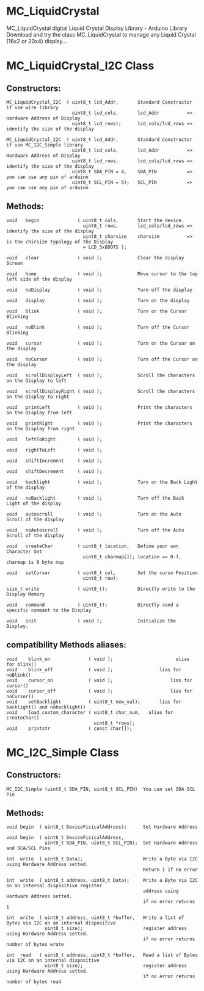 # MC_LiquidCrystal
  MC_LiquidCrystal digital Liquid Crystal Display Library - Arduino Library
  Download and try the class MC_LiquidCrystal to manage any Liquid Crystal (16x2 or 20x4) display...

# MC_LiquidCrystal_I2C Class
##   Constructors:
    MC_LiquidCrystal_I2C  ( uint8_t lcd_Addr,       Standard Constructor if use wire library 
                            uint8_t lcd_cols,       lcd_Addr          => Hardware Address of Display 
                            uint8_t lcd_rows);      lcd_cols/lcd_rows => identify the size of the display 
                                                    
    MC_LiquidCrystal_I2C  ( uint8_t lcd_Addr,       Standard Constructor if use MC_I2C_Simple library
                            uint8_t lcd_cols,       lcd_Addr          => Hardware Address of Display 
                            uint8_t lcd_rows,       lcd_cols/lcd_rows => identify the size of the display
                            uint8_t SDA_PIN = 4,    SDA_PIN           => you can use any pin of arduino
                            uint8_t SCL_PIN = 5);   SCL_PIN           => you can use any pin of arduino
                                                    
##   Methods:                                       
    void   begin              ( uint8_t cols,       Start the device.
                                uint8_t rows,       lcd_cols/lcd_rows => identify the size of the display
                                uint8_t charsize    charsize          => is the chirsize typology of the Display
                                = LCD_5x8DOTS );    
                                                    
    void   clear              ( void );             Clear the display Screen
                                                    
    void   home               ( void );             Move cursor to the top left side of the display 
                                                    
    void   noDisplay          ( void );             Turn off the display
                                                    
    void   display            ( void );             Turn on the display
                                                    
    void   blink              ( void );             Turn on the Cursor Blinking
                                                    
    void   noBlink            ( void );             Turn off the Cursor Blinking
                                                    
    void   cursor             ( void );             Turn on the Cursor on the display
                                                    
    void   noCursor           ( void );             Turn off the Cursor on the display
                                                    
    void   scrollDisplayLeft  ( void );             Scroll the characters on the Display to left
                                                    
    void   scrollDisplayRight ( void );             Scroll the characters on the Display to right
    
    void   printLeft          ( void );             Print the characters on the Display from left
    
    void   printRight         ( void );             Print the characters on the Display from right
    
    void   leftToRight        ( void );             
    
    void   rightToLeft        ( void );
    
    void   shiftIncrement     ( void );
    
    void   shiftDecrement     ( void );
    
    void   backlight          ( void );             Turn on the Back Light of the display

    void   noBacklight        ( void );             Turn off the Back Light of the display
    
    void   autoscroll         ( void );             Turn on the Auto Scroll of the display
    
    void   noAutoscroll       ( void );             Turn off the Auto Scroll of the display
    
    void   createChar         ( uint8_t location,   Define your own Character Set
                                uint8_t charmap[]); location => 0-7, charmap is 8 byte map
                                
    void   setCursor          ( uint8_t col,        Set the curso Position
                                uint8_t row);        
                                
    size_t write              ( uint8_t);           Directly write to the Display Memory

    void   command            ( uint8_t);           Directly send a specific commant to the Display
    
    void   init               ( void );             Initialize the Display. 

##   compatibility Methods aliases:
    void    blink_on              ( void );						  alias for blink()
    void    blink_off             ( void );       			lias for noBlink()
    void    cursor_on             ( void );      	 			lias for cursor()
    void    cursor_off            ( void );      				lias for noCursor()
    void    setBacklight          ( uint8_t new_val);		lias for backlight() and nobacklight()
    void    load_custom_character ( uint8_t char_num,   alias for createChar()
                                    uint8_t *rows);	      
    void    printstr              ( const char[]);


    
# MC_I2C_Simple Class
##   Constructors:
    MC_I2C_Simple (uint8_t SDA_PIN, uint8_t SCL_PIN)  You can set SDA SCL Pin 

##   Methods:
    void begin  ( uint8_t DeviceFisicalAddress);      Set Hardware Address
    
    void begin  ( uint8_t DeviceFisicalAddress, 
                  uint8_t SDA_PIN, uint8_t SCL_PIN);  Set Hardware Address and SCA/SCL Pins
                  
    int  write  ( uint8_t Data);                      Write a Byte via I2C using Hardware Address setted.
                                                      Return 1 if no error
                                                                      
    int  write  ( uint8_t address, uint8_t Data);     Write a Byte via I2C on an internal dispositive register  
                                                      address using Hardware Address setted.
                                                      if no error returns 1 
                                                                      
    int  write  ( uint8_t address, uint8_t *buffer,   Write a list of Bytes via I2C on an internal dispositive
                  uint8_t size);                      register address using Hardware Address setted. 
                                                      if no error returns number of bytes wrote 
                                                      
    int  read   ( uint8_t address, uint8_t *buffer,   Read a list of Bytes via I2C on an internal dispositive
                  uint8_t size);                      register address using Hardware Address setted.  
                                                      if no error returns number of bytes read

                                                      